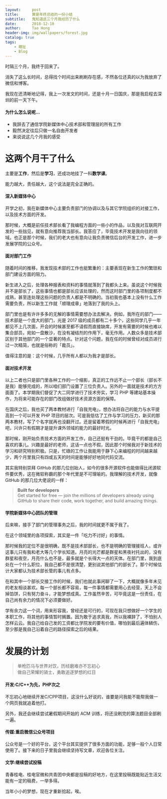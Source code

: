 ```yaml
---
layout:     post
title:      算是年终总结的一份小结
subtitle:   鬼知道这三个月我经历了什么
date:       2018-12-10
author:     Tao Hong
header-img: img/wallpapers/forest.jpg
catalog: true
tags:
    - 瞎扯
    - Blog
---
```


时隔三个月，我终于回来了。

消失了这么长时间，总得找个时间出来刷刷存在感，不然各位还真的以为我放弃了微信和博客。

我现在还清晰地记得，我上一次发文的时间，还是十月一日国庆，那是我启程去深圳的前一天下午。

#### 为什么怎么说呢…

- 我辞去了通信学院新媒体中心技术部和管理层的所有工作
- 毅然决定往后只做一名自由开发者
- 来说说这几个月我的感受

# 这两个月干了什么

主要是**工作**，然后是**学习**，还成功地挂了一科**数学课**。

能力越大，责任越大，这个说法是完全正确的。

#### 深入新媒体中心

开学之初，我在新媒体中心主要负责部门的协调以及与其它学院组织的对接工作，以及技术方面的开发。

那时候，大概是前任技术部长看了我编程方面的一些小的作品，以及我对互联网开发的一些拙见，就有意向推荐我当部长。我答应了，毕竟技术开发是我向往的领域。也正是那个时候，我们的老大也有意向让我负责微信后台的开发工作，进一步发展学院的公众号。

#### 面对部门工作

随着时间的推移，我发现技术部的工作也挺繁重的：主要表现在新生工作的繁琐和部门建设方面的阻力。

新生进入之后，处理各种报表和资料的事情就落到了我都头上来。虽说这个时候我并不是部长了，这些事情也都是部长应该处理的，然而这时部门里的各项制度都不成熟，甚至连处理这些问题的负责人都是不明确的。当初我也基本上没有什么工作需要负责，所以新生工作就「顺理成章」地落到了我的头上。

部门里也是有许许多多的无解的事情需要想办法去解决。例如，我所在的部门——技术部是一个庞大的部门，光是 2017 级的成员都有二十多个，这些同学几乎一年都见不上几次面，开会的时候甚至都不请假而直接缺席，开发有需要的时候也难以集合部员，宛如一盘散沙，在没有凝结剂的作用下，毫无作用。人数众多是技术部区别于其他部门的一个显著的特点。针对这个问题，我在任的时候曾经对成员进行过一次精简，也就是俗称的「裁员」。

值得注意的是：这个时候，几乎所有人都以为我才是部长。

#### 面对技术开发

以上二者也只是部门里各种工作的一个缩影，真正的工作远不止一个部长（部长不是我）能够完成的，所以咱们部门设置了三位负责人。另外的一面就是技术的方方面面了。本学期我们督促了大二同学进行了技术夯实，学习 PHP 等建站基本操作，为将来可能存在的部门改组做好技术资源方面的保障。

在国庆之后，我也买了两本教材进行「自我充电」，想办法将自己的能力与水平提高到一个可以开发 PHP 项目的层次。可是我低估了工作与学习的压力，新买的那两本教材，写了个名字就再也没翻开过。还是留着寒假的时候再进行「自我充电」吧，兴许只有假期才是提升课外领域的能力的最好时光。

那时候，刚开始负责技术方面的开发工作，自己还挺有干劲的。毕竟干的都是自己喜欢的事儿。兴趣是最好的老师，这话一点也不假，因此那个时候我对于新技术的学习和研究特别积极。只是，忙碌的工作让我能用于静下心来编程的时间越来越少，两个月里我只有四或五天的时间是能够好好地同代码交流。

其实我特别崇拜 GitHub 的那几位创始人，如今的很多开源软件也能做得比闭源软件要优秀，这在微软称霸的那个年代里是不可理喻的。我理解的技术开发，就像 GitHub 的那几位大佬说的一样：

> **Built for developers**<br/>
> Get started for free — join the millions of developers already using GitHub to share their code, work together, and build amazing things.

#### 学院新媒体中心团队的管理

后来嘛，接手了部门的管理事务之后，我的时间就更不属于我了。

在这个领域里的各项探索，其实是一件「吃力不讨好」的事情。

那时候我的定位不是很明确，既不是技术部部长，也不是明确的管理接班人，或许这事儿只有我和老大等几个学长知道。月亮的光芒都是群星和黑夜衬托出的，没有群星和夜空，月亮什么也不是，最多就是个长得大一点的天体。在部门里，我到底处在一个什么职位，我自己都不是很清楚，更别说其他部门的部长了。那个时候估计大家都认为技术部长管的事儿有点多。

在和其中一个部长交接工作的时候，我们也就此事闲聊了一下，大概就像多年未见的老友相谈甚欢。每一个部长都不容易，每一件事情都需要用心去经营，天上不会掉馅饼，只有努力奋斗，才能梦想成真。工作虽然辛苦，可毕竟这是一份责任，在自己尚有余力的情况下必须要做好。

学有余力这一个词，用来形容我，曾经还是可行的，可现在我只想做好一个学生的本职工作，将其他的事情暂时搁置。因为敢于追求真我，所以我裸辞了，不怕别人怎样云云。我自己给自己发的工资都比学院发的要有价值，哪怕到最后遍体鳞伤，至少那是我自己沿着自己的路径探索之后的结果。

# 发展的计划

> 单枪匹马与世界对饮，历经磨难亦不忘初心<br/>
> 做自己荣耀的骑士，勇敢追逐梦想的红日

#### 开发:C/C++为先，PHP次之

不忘初心地继续开发C/CPP项目，这没什么好说的，谁要是问我能不能帮我做一个网页我就追着他打。

另外，我还会继续尝试暑假期间开始的 ACM 训练，将还没刷完的算法题目全部刷一遍。

#### 传媒:重启微信公众号项目

公众号是一个好的平台，这个平台其实提供了很多方面的功能，足够一般个人日常使用了。接下来的日子里我会继续坚持写文章，欢迎各位关注。

#### 文学:继续尝试投稿

青春桂电、桂电官微和共青团中央都是投稿的好地方，在这里投稿既能贴近生活又能有一定的稿费，一举多得。

当年小小的梦想，现在才重新拾起，唉。
